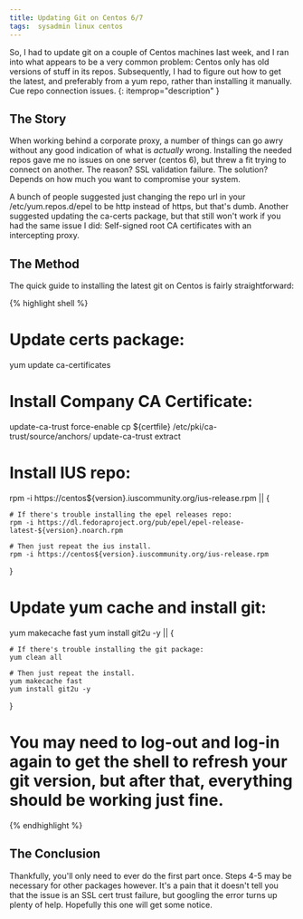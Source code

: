 ```yaml
---
title: Updating Git on Centos 6/7
tags:  sysadmin linux centos
---
```


So, I had to update git on a couple of Centos machines last week, and I ran into what appears to be a very common problem: Centos only has old versions of stuff in its repos. Subsequently, I had to figure out how to get the latest, and preferably from a yum repo, rather than installing it manually. Cue repo connection issues.
{: itemprop="description" }

## The Story

When working behind a corporate proxy, a number of things can go awry without any good indication of what is _actually_ wrong. Installing the needed repos gave me no issues on one server (centos 6), but threw a fit trying to connect on another. The reason? SSL validation failure. The solution? Depends on how much you want to compromise your system.

A bunch of people suggested just changing the repo url in your /etc/yum.repos.d/epel to be http instead of https, but that's dumb. Another suggested updating the ca-certs package, but that still won't work if you had the same issue I did: Self-signed root CA certificates with an intercepting proxy.

## The Method

The quick guide to installing the latest git on Centos is fairly straightforward:

{% highlight shell %}
# Update certs package:
yum update ca-certificates

# Install Company CA Certificate:
update-ca-trust force-enable
cp ${certfile} /etc/pki/ca-trust/source/anchors/
update-ca-trust extract

# Install IUS repo:
rpm -i https://centos${version}.iuscommunity.org/ius-release.rpm || {

	# If there's trouble installing the epel releases repo:
	rpm -i https://dl.fedoraproject.org/pub/epel/epel-release-latest-${version}.noarch.rpm
	
	# Then just repeat the ius install.
	rpm -i https://centos${version}.iuscommunity.org/ius-release.rpm

}

# Update yum cache and install git:

yum makecache fast
yum install git2u -y || {

	# If there's trouble installing the git package:
	yum clean all

	# Then just repeat the install.
	yum makecache fast
	yum install git2u -y

}

# You may need to log-out and log-in again to get the shell to refresh your git version, but after that, everything should be working just fine.

{% endhighlight %}

## The Conclusion

Thankfully, you'll only need to ever do the first part once. Steps 4-5 may be necessary for other packages however. It's a pain that it doesn't tell you that the issue is an SSL cert trust failure, but googling the error turns up plenty of help. Hopefully this one will get some notice.

